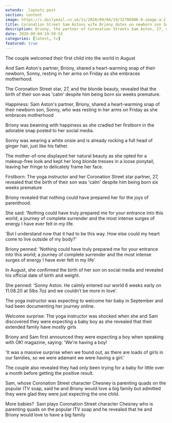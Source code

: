 ```yaml
---
extends: _layouts.post
section: content
image: https://i.dailymail.co.uk/1s/2020/09/04/19/32786906-0-image-a-2_1599245658318.jpg 
title: Coronation Street Sam Astons wife Briony dotes on newborn son Sonny 
description: Briony, the partner of Coronation Streets Sam Aston, 27, cradled their sleeping newborn son, Sonny, in an adorable snap posted to her social media on Friday. 
date: 2020-09-04-19-59-53 
categories: [latest, tv] 
featured: true 
--- 
```

The couple welcomed their first child into the world in August 

And Sam Aston's partner, Briony, shared a heart-warming snap of their newborn, Sonny, resting in her arms on Friday as she embraces motherhood. 

The Coronation Street star, 27, and the blonde beauty, revealed that the birth of their son was 'calm' despite him being born six weeks premature.  

Happiness: Sam Aston's partner, Briony, shared a heart-warming snap of their newborn son, Sonny, who was resting in her arms on Friday as she embraces motherhood

Briony was beaming with happiness as she cradled her firstborn in the adorable snap posted to her social media. 

Sonny was wearing a white onsie and is already rocking a full head of ginger hair, just like his father. 

The mother-of-one displayed her natural beauty as she opted for a makeup-free look and kept her long blonde tresses in a loose ponytail, leaving her fringe to delicately frame her face. 

Firstborn: The yoga instructor and her Coronation Street star partner, 27, revealed that the birth of their son was 'calm' despite him being born six weeks premature 

Briony revealed that nothing could have prepared her for the joys of parenthood. 

She said: 'Nothing could have truly prepared me for your entrance into this world; a journey of complete surrender and the most intense surges of energy I have ever felt in my life. 

'But I understand now that it had to be this way. How else could my heart come to live outside of my body?'

Briony penned: 'Nothing could have truly prepared me for your entrance into this world; a journey of complete surrender and the most intense surges of energy I have ever felt in my life'

In August, she confirmed the birth of her son on social media and revealed his official date of birth and weight.

She penned: 'Sonny Aston. He calmly entered our world 6 weeks early on 11.08.20 at 5lbs 7oz and we couldn’t be more in love'. 

The yoga instructor was expecting to welcome her baby in September and had been documenting her journey online.

Welcome surprise: The yoga instructor was shocked when she and Sam discovered they were expecting a baby boy as she revealed that their extended family have mostly girls

Briony and Sam first announced they were expecting a boy when speaking with OK! magazine, saying: 'We're having a boy!

'It was a massive surprise when we found out, as there are loads of girls in our families, so we were adamant we were having a girl.'

The couple also revealed they had only been trying for a baby for little over a month before getting the positive result. 

Sam, whose Coronation Street character Chesney is parenting quads on the popular ITV soap, said he and Briony would love a big family but admitted they were glad they were just expecting the one child. 

More babies?  Sam plays Coronation Street character Chesney who is parenting quads on the popular ITV soap and he revealed that he and Briony would love to have a big family 

